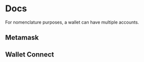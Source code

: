 <script setup>
// import CustomComponent from '../lib/components/HelloWorld.vue'
import ConnectorProvider from '../lib/components/ConnectorProvider/ConnectorProvider.vue'
import TestSign from '../lib/components/generic/TestSign.vue'
</script>

# Docs

For nomenclature purposes, a wallet can have multiple accounts.

<!-- 
This is a .md using a custom component
<CustomComponent /> 
-->

## Metamask 

<connector-provider provider-type="Metamask">
  <TestSign />
</connector-provider>

## Wallet Connect 

<connector-provider provider-type="WalletConnect">
  <TestSign />
</connector-provider>
